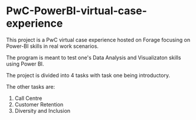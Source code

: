 # PwC-PowerBI-virtual-case-experience
This project is a PwC virtual case experience hosted on Forage focusing on Power-BI skills in real work scenarios.

The program is meant to test one's Data Analysis and Visualizaton skills using Power BI.

The project is divided into 4 tasks with task one being introductory.

The other tasks are:

1. Call Centre 
2. Customer Retention 
3. Diversity and Inclusion
